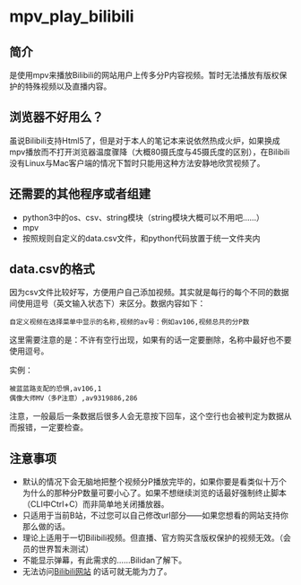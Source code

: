 # mpv_play_bilibili

## 简介
是使用mpv来播放Bilibili的网站用户上传多分P内容视频。暂时无法播放有版权保护的特殊视频以及直播内容。

## 浏览器不好用么？
虽说Bilibili支持Html5了，但是对于本人的笔记本来说依然热成火炉，如果换成mpv播放而不打开浏览器温度骤降（大概80摄氏度与45摄氏度的区别），在Bilibili没有Linux与Mac客户端的情况下暂时只能用这种方法安静地欣赏视频了。

## 还需要的其他程序或者组建
+ python3中的os、csv、string模块（string模块大概可以不用吧……）
+ mpv
+ 按照规则自定义的data.csv文件，和python代码放置于统一文件夹内

## data.csv的格式
因为csv文件比较好写，方便用户自己添加视频。其实就是每行的每个不同的数据间使用逗号（英文输入状态下）来区分。数据内容如下：
```
自定义视频在选择菜单中显示的名称,视频的av号：例如av106,视频总共的分P数
```
这里需要注意的是：不许有空行出现，如果有的话一定要删除，名称中最好也不要使用逗号。

实例：
```
被蓝蓝路支配的恐惧,av106,1
偶像大师MV（多P注意）,av9319886,286
```
注意，一般最后一条数据后很多人会无意按下回车，这个空行也会被判定为数据从而报错，一定要检查。

## 注意事项
+ 默认的情况下会无脑地把整个视频分P播放完毕的，如果你要是看类似十万个为什么的那种分P数量可要小心了。如果不想继续浏览的话最好强制终止脚本（CLI中Ctrl+C）而非简单地关闭播放器。
+ 只适用于当前B站，不过您可以自己修改url部分——如果您想看的网站支持你那么做的话。
+ 理论上适用于一切Bilibili视频。但直播、官方购买含版权保护的视频无效。（会员的世界暂未测试）
+ 不能显示弹幕，有此需求的……Bilidan了解下。
+ 无法访问[Bilibili网站](www.bilibili.com) 的话可就无能为力了。
